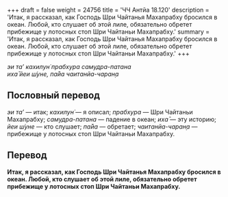 +++
draft = false
weight = 24756
title = 'ЧЧ Антйа 18.120'
description = 'Итак, я рассказал, как Господь Шри Чайтанья Махапрабху бросился в океан. Любой, кто слушает об этой лиле, обязательно обретет прибежище у лотосных стоп Шри Чайтаньи Махапрабху.'
summary = 'Итак, я рассказал, как Господь Шри Чайтанья Махапрабху бросился в океан. Любой, кто слушает об этой лиле, обязательно обретет прибежище у лотосных стоп Шри Чайтаньи Махапрабху.'
+++

_эи та’ кахилун̇ прабхура самудра-патана  
иха̄ йеи ш́уне, па̄йа чаитанйа-чаран̣а_

## Пословный перевод

_эи_ _та’_ — итак; _кахилун̇_ — я описал; _прабхура_ — Шри Чайтаньи Махапрабху; _самудра_\-_патана_ — падение в океан; _иха̄_ — эту историю; _йеи_ _ш́уне_ — кто слушает; _па̄йа_ — обретает; _чаитанйа_\-_чаран̣а_ — прибежище у лотосных стоп Шри Чайтаньи Махапрабху.

## Перевод

**Итак, я рассказал, как Господь Шри Чайтанья Махапрабху бросился в океан. Любой, кто слушает об этой лиле, обязательно обретет прибежище у лотосных стоп Шри Чайтаньи Махапрабху.**
